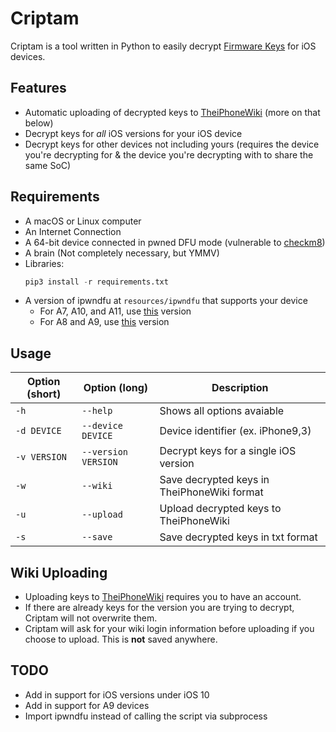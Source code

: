 # Criptam
Criptam is a tool written in Python to easily decrypt [Firmware Keys](https://www.theiphonewiki.com/wiki/Firmware_Keys) for iOS devices.

## Features
- Automatic uploading of decrypted keys to [TheiPhoneWiki](https://www.theiphonewiki.com/) (more on that below)
- Decrypt keys for *all* iOS versions for your iOS device
- Decrypt keys for other devices not including yours (requires the device you're decrypting for & the device you're decrypting with to share the same SoC)

## Requirements
- A macOS or Linux computer
- An Internet Connection
- A 64-bit device connected in pwned DFU mode (vulnerable to [checkm8](https://github.com/axi0mX/ipwndfu))
- A brain (Not completely necessary, but YMMV)
- Libraries:
    ```py
    pip3 install -r requirements.txt
    ```
- A version of ipwndfu at `resources/ipwndfu` that supports your device
    - For A7, A10, and A11, use [this](https://github.com/axi0mX/ipwndfu) version
    - For A8 and A9, use [this](https://github.com/marijuanARM/ipwndfu-t7000-s8000-s8003) version


## Usage
| Option (short) | Option (long) | Description |
|----------------|---------------|-------------|
| `-h` | `--help` | Shows all options avaiable |
| `-d DEVICE` | `--device DEVICE` | Device identifier (ex. iPhone9,3) |
| `-v VERSION` | `--version VERSION` | Decrypt keys for a single iOS version |
| `-w` | `--wiki` | Save decrypted keys in TheiPhoneWiki format |
| `-u` | `--upload` | Upload decrypted keys to TheiPhoneWiki |
| `-s` | `--save` | Save decrypted keys in txt format |

## Wiki Uploading
- Uploading keys to [TheiPhoneWiki](https://www.theiphonewiki.com/) requires you to have an account.
- If there are already keys for the version you are trying to decrypt, Criptam will not overwrite them.
- Criptam will ask for your wiki login information before uploading if you choose to upload. This is **not** saved anywhere.

## TODO
- Add in support for iOS versions under iOS 10
- Add in support for A9 devices
- Import ipwndfu instead of calling the script via subprocess